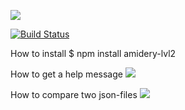 <a href="https://codeclimate.com/github/Amidery/project-lvl2-s451/maintainability"><img src="https://api.codeclimate.com/v1/badges/66b2664f97492802972c/maintainability" /></a>

[![Build Status](https://travis-ci.org/Amidery/project-lvl2-s451.svg?branch=master)](https://travis-ci.org/Amidery/project-lvl2-s451)

How to install
$ npm install amidery-lvl2

How to get a help message
<a href="https://asciinema.org/a/L8g8wJRih1iRAXl6xNmuuLDQt" target="_blank"><img src="https://asciinema.org/a/L8g8wJRih1iRAXl6xNmuuLDQt.svg" /></a>

How to compare two json-files
<a href="https://asciinema.org/a/XqXMjKCKQN9QDKruH1yCri7jd" target="_blank"><img src="https://asciinema.org/a/XqXMjKCKQN9QDKruH1yCri7jd.svg" /></a>
